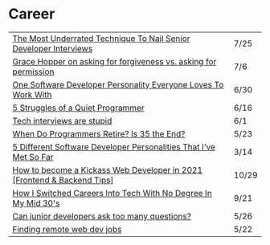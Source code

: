 # Career

|  |  |
| :--- | :--- |
| [The Most Underrated Technique To Nail Senior Developer Interviews](https://betterprogramming.pub/the-most-underrated-technique-to-nail-senior-developer-interviews-f917025453b7) | 7/25 |
| [Grace Hopper on asking for forgiveness vs. asking for permission](https://gomakethings.com/grace-hopper-on-asking-for-forgiveness-vs.-asking-for-permission/) | 7/6 |
| [One Software Developer Personality Everyone Loves To Work With](https://radiant-brushlands-42789.herokuapp.com/betterprogramming.pub/one-software-developer-personality-everyone-loves-to-work-with-15b841cbc80e) | 6/30 |
| [5 Struggles of a Quiet Programmer](https://betterprogramming.pub/5-struggles-of-a-quiet-programmer-af9fc16108fe) | 6/16 |
| [Tech interviews are stupid](https://gomakethings.com/tech-interviews-are-stupid/) | 6/1 |
| [When Do Programmers Retire? Is 35 the End?](https://radiant-brushlands-42789.herokuapp.com/betterprogramming.pub/when-do-programmers-retire-is-35-the-end-72d173760ee2) | 5/23 |
| [5 Different Software Developer Personalities That I’ve Met So Far](https://betterprogramming.pub/5-different-software-developer-personalities-that-ive-met-so-far-13784f3a8d4a) | 3/14 |
| [How to become a Kickass Web Developer in 2021 \[Frontend & Backend Tips\]](https://dev.to/suniljoshi19/how-to-become-a-kickass-web-developer-in-2021-frontend-backend-tips-457h?utm_source=digest_mailer&utm_medium=email&utm_campaign=digest_email) | 10/29 |
| [How I Switched Careers Into Tech With No Degree In My Mid 30's](https://dev.to/willjohnsonio/how-i-switched-careers-into-tech-with-no-degree-in-my-mid-30-s-1n67?utm_source=digest_mailer&utm_medium=email&utm_campaign=digest_email) | 9/21 |
| [Can junior developers ask too many questions?](https://gomakethings.com/can-junior-developers-ask-too-many-questions/?mc_cid=cffc7a31e8&mc_eid=[UNIQID]) | 5/26 |
| [Finding remote web dev jobs](https://gomakethings.com/finding-remote-web-dev-jobs/?mc_cid=3601251ec6&mc_eid=[UNIQID]) | 5/22 |

